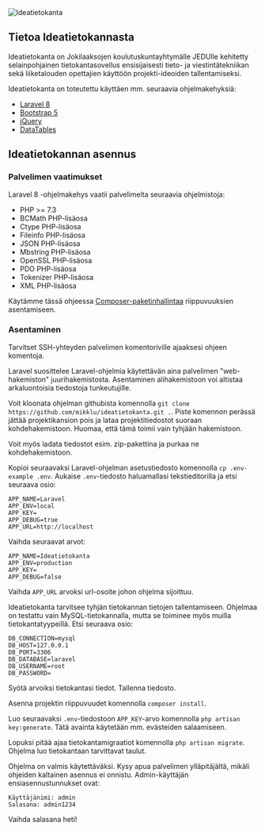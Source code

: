 <img align="center" src="../main/public/img/logo.png?raw=true" alt="Ideatietokanta">

## Tietoa Ideatietokannasta

Ideatietokanta on Jokilaaksojen koulutuskuntayhtymälle JEDUlle kehitetty selainpohjainen tietokantasovellus ensisijaisesti tieto- ja viestintätekniikan sekä liiketalouden opettajien käyttöön projekti-ideoiden tallentamiseksi.

Ideatietokanta on toteutettu käyttäen mm. seuraavia ohjelmakehyksiä:

- [Laravel 8](https://laravel.com/)
- [Bootstrap 5](https://getbootstrap.com/)
- [jQuery](https://laravel.com/docs/container)
- [DataTables](https://datatables.net/)

## Ideatietokannan asennus
### Palvelimen vaatimukset

Laravel 8 -ohjelmakehys vaatii palvelimelta seuraavia ohjelmistoja:

- PHP >= 7.3
- BCMath PHP-lisäosa
- Ctype PHP-lisäosa
- Fileinfo PHP-lisäosa
- JSON PHP-lisäosa
- Mbstring PHP-lisäosa
- OpenSSL PHP-lisäosa
- PDO PHP-lisäosa
- Tokenizer PHP-lisäosa
- XML PHP-lisäosa

Käytämme tässä ohjeessa [Composer-paketinhallintaa](https://getcomposer.org/) riippuvuuksien asentamiseen.

### Asentaminen

Tarvitset SSH-yhteyden palvelimen komentoriville ajaaksesi ohjeen komentoja.

Laravel suosittelee Laravel-ohjelmia käytettävän aina palvelimen "web-hakemiston" juurihakemistosta. Asentaminen alihakemistoon voi altistaa arkaluontoisia tiedostoja tunkeutujille.

Voit kloonata ohjelman githubista komennolla `git clone https://github.com/mikklu/ideatietokanta.git .`. Piste komennon perässä jättää projektikansion pois ja lataa projektitiedostot suoraan kohdehakemistoon. Huomaa, että tämä toimii vain tyhjään hakemistoon.

Voit myös ladata tiedostot esim. zip-pakettina ja purkaa ne kohdehakemistoon.

Kopioi seuraavaksi Laravel-ohjelman asetustiedosto komennolla `cp .env-example .env`. Aukaise `.env`-tiedosto haluamallasi tekstieditorilla ja etsi seuraava osio:
```
APP_NAME=Laravel
APP_ENV=local
APP_KEY=
APP_DEBUG=true
APP_URL=http://localhost
```
Vaihda seuraavat arvot:
```
APP_NAME=Ideatietokanta
APP_ENV=production
APP_KEY=
APP_DEBUG=false
```
Vaihda `APP_URL` arvoksi url-osoite johon ohjelma sijoittuu.

Ideatietokanta tarvitsee tyhjän tietokannan tietojen tallentamiseen. Ohjelmaa on testattu vain MySQL-tietokannalla, mutta se toiminee myös muilla tietokantatyypeillä. Etsi seuraava osio:
```
DB_CONNECTION=mysql
DB_HOST=127.0.0.1
DB_PORT=3306
DB_DATABASE=laravel
DB_USERNAME=root
DB_PASSWORD=
```
Syötä arvoiksi tietokantasi tiedot. Tallenna tiedosto.

Asenna projektin riippuvuudet komennolla `composer install`.

Luo seuraavaksi `.env`-tiedostoon `APP_KEY`-arvo komennolla `php artisan key:generate`. Tätä avainta käytetään mm. evästeiden salaamiseen.

Lopuksi pitää ajaa tietokantamigraatiot komennolla `php artisan migrate`. Ohjelma luo tietokantaan tarvittavat taulut.

Ohjelma on valmis käytettäväksi. Kysy apua palvelimen ylläpitäjältä, mikäli ohjeiden kaltainen asennus ei onnistu. Admin-käyttäjän ensiasennustunnukset ovat:
```
Käyttäjänimi: admin
Salasana: admin1234
```
Vaihda salasana heti!
